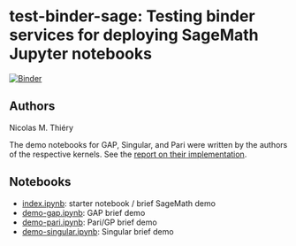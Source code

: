 # test-binder-sage: Testing binder services for deploying SageMath Jupyter notebooks

[![Binder](https://beta.mybinder.org/badge.svg)](https://beta.mybinder.org/v2/gh/nthiery/test-binder-sage/master)

## Authors

Nicolas M. Thiéry

The demo notebooks for GAP, Singular, and Pari were written by the
authors of the respective kernels. See the
[report on their implementation](https://github.com/OpenDreamKit/OpenDreamKit/tree/master/WP4/D4.4).

## Notebooks

- [index.ipynb](index.ipynb): starter notebook / brief SageMath demo
- [demo-gap.ipynb](index.ipynb): GAP brief demo
- [demo-pari.ipynb](index.ipynb): Pari/GP brief demo
- [demo-singular.ipynb](index.ipynb): Singular brief demo
